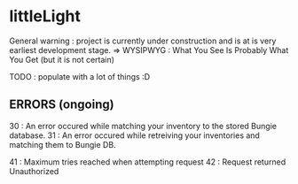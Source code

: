 # littleLight

General warning : 
project is currently under construction and is at is very earliest development stage.
=> WYSIPWYG : What You See Is Probably What You Get (but it is not certain)

TODO : populate with a lot of things :D


## ERRORS (ongoing)

30 : An error occured while matching your inventory to the stored Bungie database.
31 : An error occured while retreiving your inventories and matching them to Bungie DB.

41 : Maximum tries reached when attempting request
42 : Request returned Unauthorized